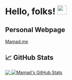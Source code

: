 # Hello, folks! <img src="https://raw.githubusercontent.com/MartinHeinz/MartinHeinz/master/wave.gif" width="30px">

## Personal Webpage
[Mamad.me](https://mamad.me)

## &#x1f4c8; GitHub Stats

<!-- <a href="https://github.com/mmohajer9/mmohajer9">
  <img align="center" src="https://github-readme-stats.vercel.app/api/top-langs/?username=mmohajer9&hide=tsql,html,css&title_color=ffffff&text_color=c9cacc&icon_color=2bbc8a&bg_color=1d1f21" />
</a>
<a href="https://github.com/mmohajer9/mmohajer9">
  <img align="center" src="https://github-readme-stats.vercel.app/api?username=mmohajer9&show_icons=true&line_height=27&count_private=true&title_color=ffffff&text_color=c9cacc&icon_color=2bbc8a&bg_color=1d1f21" alt="Mamad's GitHub Stats" />
</a>
-->

<a href="https://github.com/mmohajer9/mmohajer9">
  <img align="center" src="https://github-readme-stats.vercel.app/api/top-langs/?username=mmohajer9&hide=tsql,html,css" />
</a>
<a href="https://github.com/mmohajer9/mmohajer9">
  <img align="center" src="https://github-readme-stats.vercel.app/api?username=mmohajer9&show_icons=true&line_height=27&count_private=true" alt="Mamad's GitHub Stats" />
</a>
